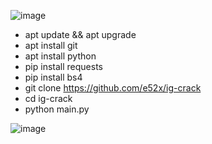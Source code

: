 ![image](https://user-images.githubusercontent.com/73192109/228711990-d8eef548-0c02-46ee-a800-a4f419871b77.png)


- apt update && apt upgrade
- apt install git
- apt install python
- pip install requests
- pip install bs4
- git clone https://github.com/e52x/ig-crack
- cd ig-crack
- python main.py




![image](https://user-images.githubusercontent.com/73192109/228712451-57cd6137-faca-4651-a901-3167dd6ca42d.png)
